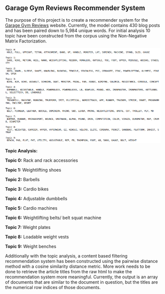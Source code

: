 ## Garage Gym Reviews Recommender System

The purpose of this project is to create a recommender system for the [Garage Gym Reviews](https://www.garagegymreviews.com) website. Currently, the model contains 430 blog posts and has been paired down to 5,984 unique words. For initial analysis 10 topic have been constructed from the corpus using the Non-Negative Matrix Factorization. 

![](Images/GGR_10_Topics.png)

**Topic Analysis:**

**Topic 0:** Rack and rack accessories

**Topic 1:** Weightlifting shoes

**Topic 2:** Barbells

**Topic 3:** Cardio bikes

**Topic 4:** Adjustable dumbbells

**Topic 5:** Cardio machines

**Topic 6:** Weightlifting belts/ belt squat machine

**Topic 7:** Weight plates

**Topic 8:** Loadable weight vests

**Topic 9:** Weight benches

Additionally with the topic analysis, a content based filtering recommendation system has been constructed using the pairwise distance method with a cosine similarity distance metric. More work needs to be done to retrieve the article titles from the raw html to make the recommendation system more meaningful. Currently, the output is an array of documents that are similar to the document in question, but the titles are the numerical row indices of those documents. 
